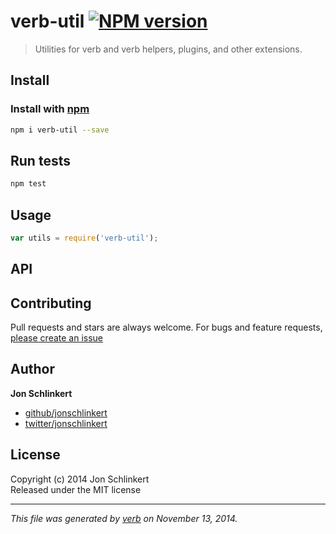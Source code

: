 # verb-util [![NPM version](https://badge.fury.io/js/verb-util.svg)](http://badge.fury.io/js/verb-util)

> Utilities for verb and verb helpers, plugins, and other extensions.

## Install
### Install with [npm](npmjs.org)

```bash
npm i verb-util --save
```

## Run tests

```bash
npm test
```

## Usage

```js
var utils = require('verb-util');
```

## API


## Contributing
Pull requests and stars are always welcome. For bugs and feature requests, [please create an issue](https://github.com/jonschlinkert/verb-util/issues)

## Author

**Jon Schlinkert**
 
+ [github/jonschlinkert](https://github.com/jonschlinkert)
+ [twitter/jonschlinkert](http://twitter.com/jonschlinkert) 

## License
Copyright (c) 2014 Jon Schlinkert  
Released under the MIT license

***

_This file was generated by [verb](https://github.com/assemble/verb) on November 13, 2014._